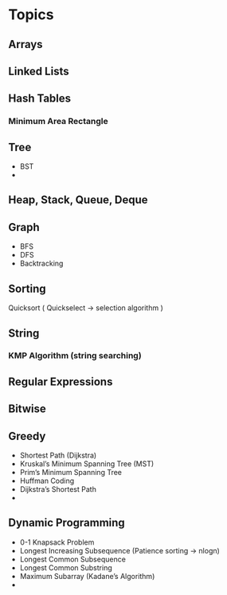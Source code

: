 # Topics

## Arrays

## Linked Lists

## Hash Tables

### Minimum Area Rectangle

## Tree
  - BST
  - 

  
   
## Heap, Stack, Queue, Deque

## Graph
  - BFS
  - DFS
  - Backtracking

## Sorting
Quicksort ( Quickselect -> selection algorithm )


## String

### KMP Algorithm (string searching)



## Regular Expressions

## Bitwise 

## Greedy

- Shortest Path (Dijkstra)
- Kruskal’s Minimum Spanning Tree (MST)
- Prim’s Minimum Spanning Tree
- Huffman Coding
- Dijkstra’s Shortest Path
- 


## Dynamic Programming

- 0-1 Knapsack Problem
- Longest Increasing Subsequence (Patience sorting -> nlogn)
- Longest Common Subsequence
- Longest Common Substring
- Maximum Subarray (Kadane’s Algorithm)
- 





